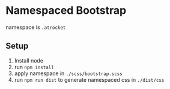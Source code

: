 # Namespaced Bootstrap

namespace is `.atrocket`

## Setup

1. Install node
2. run `npm install`
3. apply namespace in `./scss/bootstrap.scss`
4. run `npm run dist` to generate namespaced css in `./dist/css`
